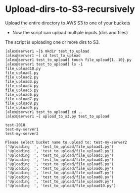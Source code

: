 # Upload-dirs-to-S3-recursively
Upload the entire directory to AWS S3 to one of your buckets

* Now the script can upload multiple inputs (dirs and files)

The script is uploading one or more dirs to S3.

    [alex@server1 ~]$ mkdir test_to_upload
    [alex@server1 ~] cd test_to_upload
    [alex@server1 test_to_upload] touch file_upload{1..10}.py
    [alex@server1 test_to_upload] ls -1
    file_upload10.py
    file_upload1.py
    file_upload2.py
    file_upload3.py
    file_upload4.py
    file_upload5.py
    file_upload6.py
    file_upload7.py
    file_upload8.py
    file_upload9.py
    [alex@server1 test_to_upload] cd ..
    [alex@server1 ~] upload_to_s3.py test_to_upload
    
    test-2018
    test-my-server1
    test-my-server2

    Please select bucket name to upload to: test-my-server2
    ('Uploading  ', 'test_to_upload/file_upload1.py')
    ('Uploading  ', 'test_to_upload/file_upload2.py')
    ('Uploading  ', 'test_to_upload/file_upload3.py')
    ('Uploading  ', 'test_to_upload/file_upload4.py')
    ('Uploading  ', 'test_to_upload/file_upload5.py')
    ('Uploading  ', 'test_to_upload/file_upload6.py')
    ('Uploading  ', 'test_to_upload/file_upload7.py')
    ('Uploading  ', 'test_to_upload/file_upload8.py')
    ('Uploading  ', 'test_to_upload/file_upload9.py')
    ('Uploading  ', 'test_to_upload/file_upload10.py')
    
    
    
  
